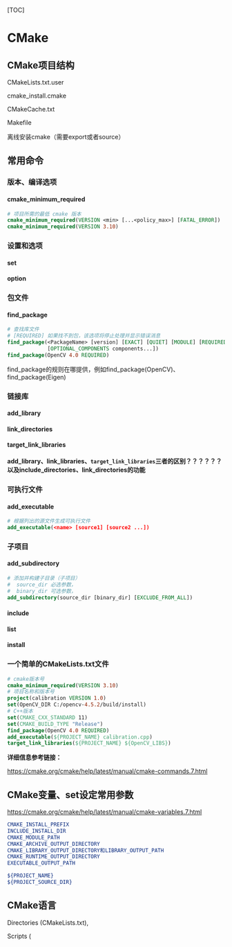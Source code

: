 [TOC]

# CMake

## CMake项目结构

CMakeLists.txt.user

cmake_install.cmake

CMakeCache.txt

Makefile

离线安装cmake（需要export或者source）

## 常用命令

### 版本、编译选项

#### cmake_minimum_required

```cmake
# 项目所需的最低 cmake 版本
cmake_minimum_required(VERSION <min> [...<policy_max>] [FATAL_ERROR])
cmake_minimum_required(VERSION 3.10)
```

### 设置和选项

#### set

#### option

### 包文件

#### find_package

```cmake
# 查找库文件
# [REQUIRED] 如果找不到包，该选项将停止处理并显示错误消息
find_package(<PackageName> [version] [EXACT] [QUIET] [MODULE] [REQUIRED]
             [OPTIONAL_COMPONENTS components...])
find_package(OpenCV 4.0 REQUIRED)
```

find_package的规则在哪提供，例如find_package(OpenCV)、find_package(Eigen)

### 链接库

#### add_library

#### link_directories

#### target_link_libraries

**add_library、link_libraries、`target_link_libraries`三者的区别？？？？？？以及include_directories、link_directories的功能**

### 可执行文件

#### add_executable

```cmake
# 根据列出的源文件生成可执行文件
add_executable(<name> [source1] [source2 ...])
```

### 子项目

#### add_subdirectory

```cmake
# 添加并构建子目录（子项目）
#  source_dir 必选参数，
#  binary_dir 可选参数，
add_subdirectory(source_dir [binary_dir] [EXCLUDE_FROM_ALL])
```

#### include

#### list

#### install

### 一个简单的CMakeLists.txt文件

```cmake
# cmake版本号
cmake_minimum_required(VERSION 3.10)
# 项目名称和版本号
project(calibration VERSION 1.0)
set(OpenCV_DIR C:/opencv-4.5.2/build/install)
# C++版本
set(CMAKE_CXX_STANDARD 11)
set(CMAKE_BUILD_TYPE "Release")
find_package(OpenCV 4.0 REQUIRED)
add_executable(${PROJECT_NAME} calibration.cpp)
target_link_libraries(${PROJECT_NAME} ${OpenCV_LIBS})
```

**详细信息参考链接：**

https://cmake.org/cmake/help/latest/manual/cmake-commands.7.html

## CMake变量、set设定常用参数

https://cmake.org/cmake/help/latest/manual/cmake-variables.7.html

```cmake
CMAKE_INSTALL_PREFIX
INCLUDE_INSTALL_DIR
CMAKE_MODULE_PATH
CMAKE_ARCHIVE_OUTPUT_DIRECTORY
CMAKE_LIBRARY_OUTPUT_DIRECTORY和LIBRARY_OUTPUT_PATH
CMAKE_RUNTIME_OUTPUT_DIRECTORY
EXECUTABLE_OUTPUT_PATH

${PROJECT_NAME}
${PROJECT_SOURCE_DIR}
```

## CMake语言

Directories (CMakeLists.txt),

Scripts (<script>.cmake), and

Modules (<module>.cmake).

https://cmake.org/cmake/help/latest/manual/cmake-language.7.html

## 命令行

### 构建CMake项目

```bash
cmake [<options>] <path-to-source>
cmake [<options>] <path-to-existing-build>
cmake [<options>] -S <path-to-source> -B <path-to-build>
# 指定的路径可以是绝对路径，也可以是相对于当前工作目录的路径。源代码树必须包含CMakeLists.txt文件，并且不能包含
# CMakeCache.txt文件，因为后者标识了一个现有的构建树
```

以上命令可以混用，`-S`或`-B`指定的路径总是分别为源文件目录或构建目录，如果只给出其中一种类型的路径，则另一类型的路径为当前工作目录 (cwd) 

| 命令行                          |         源文件目录         | 构建目录 |
| :------------------------------ | :------------------------: | :------: |
| `cmake build` (existing)        | 从`CMakeCache.txt`文件加载 | `build`  |
| `cmake src`<br />`cmake -S src` |           `src`            |  `cwd`   |
|                                 |           `src`            |   cwd    |
| `cmake -S src build`            |           `src`            | `build`  |
| `cmake -S src -B build`         |           `src`            | `build`  |
| `cmake -B build`                |           `cwd`            | `build`  |
| `cmake -B build src`            |           `src`            | `build`  |
| `cmake -B build -S src`         |           `src`            | `build`  |

## 常见问题

未定义的引用

CMake中没有添加相应的第三方库

target_link相应的lib后需要include相应的头文件路径吗
